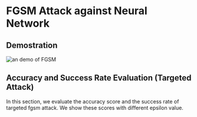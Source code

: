 # FGSM Attack against Neural Network

## Demostration

![an demo of FGSM](http://dl.guoyunzhe.net/adversarial-examples_fgsm_targeted_attack_7_3_0.1.png)

## Accuracy and Success Rate Evaluation (Targeted Attack)
 
In this section, we evaluate the accuracy score and the success rate of targeted fgsm attack.
We show these scores with different epsilon value.




